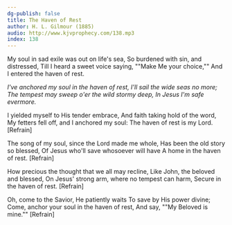 ```yaml
---
dg-publish: false
title: The Haven of Rest
author: H. L. Gilmour (1885)
audio: http://www.kjvprophecy.com/138.mp3
index: 138
---
```


My soul in sad exile was out on life's sea,
So burdened with sin, and distressed,
Till I heard a sweet voice saying, ""Make Me your choice,""
And I entered the haven of rest.

*I've anchored my soul in the haven of rest,
I'll sail the wide seas no more;
The tempest may sweep o'er the wild stormy deep,
In Jesus I'm safe evermore.*

I yielded myself to His tender embrace,
And faith taking hold of the word,
My fetters fell off, and I anchored my soul:
The haven of rest is my Lord. [Refrain]

The song of my soul, since the Lord made me whole,
Has been the old story so blessed,
Of Jesus who'll save whosoever will have
A home in the haven of rest. [Refrain]

How precious the thought that we all may recline,
Like John, the beloved and blessed,
On Jesus' strong arm, where no tempest can harm,
Secure in the haven of rest. [Refrain]

Oh, come to the Savior, He patiently waits
To save by His power divine;
Come, anchor your soul in the haven of rest,
And say, ""My Beloved is mine."" [Refrain]